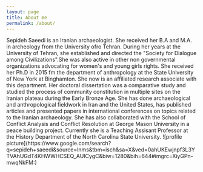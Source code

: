 ```yaml
---
layout: page
title: About me
permalink: /about/
---
```

<div class="man-title">
  Sepideh Saeedi is an Iranian archaeologist. She received her B.A and M.A. in archeology from the University ofro Tehran. During her years at the University of Tehran, she established and directed the "Society for Dialogue among Civilizations".She was also active in other non governmental organizations advocating for women's and young girls rights. She received her Ph.D in 2015 fm the department of anthropology at the State University of New York at Binghamton. She now is an affiliated research associate with this department. Her doctoral dissertation was a comparative study and studied the process of community constitution in multiple sites on the Iranian plateau during the Early Bronze Age. She has done archaeological and anthropological fieldwork in Iran and the United States, has published articles and presented papers in international conferences on topics related to the Iranian archaeology. She has also collaborated with the School of Conflict Analysis and Conflict Resolution at George Mason University in a peace building project. Currently she is a Teaching Assisant Professor at the History Department of the North Carolina State University.
  ![profile picture](https://www.google.com/search?q=sepideh+saeedi&source=lnms&tbm=isch&sa=X&ved=0ahUKEwjnpf3L3YTVAhUGdT4KHWWHCSEQ_AUICygC&biw=1280&bih=644#imgrc=XiyGPn-mwqNkFM:)
</div>
<div class="manual manual-title">
 
